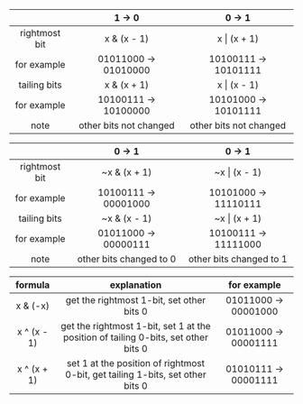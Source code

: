 |               |         1 -> 0         |         0 -> 1         |
|:-------------:|:----------------------:|:----------------------:|
| rightmost bit |      x & (x - 1)       |      x \| (x + 1)      |
| for example   |  01011000 -> 01010000  |  10100111 -> 10101111  |
| tailing bits  |      x & (x + 1)       |      x \| (x - 1)      |
| for example   |  10100111 -> 10100000  |  10101000 -> 10101111  |
| note          | other bits not changed | other bits not changed |

|               |          0 -> 1         |         0 -> 1          |
|:-------------:|:-----------------------:|:-----------------------:|
| rightmost bit |      ~x & (x + 1)       |      ~x \| (x - 1)      |
| for example   |  10100111 -> 00001000   |  10101000 -> 11110111   |
| tailing bits  |      ~x & (x - 1)       |      ~x \| (x + 1)      |
| for example   |  01011000 -> 00000111   |  10100111 -> 11111000   |
| note          | other bits changed to 0 | other bits changed to 1 |

|   formula   |                                     explanation                                    |     for example      |
|:-----------:|:----------------------------------------------------------------------------------:|:--------------------:|
|  x & (-x)   | get the rightmost 1-bit, set other bits 0                                          | 01011000 -> 00001000 |
| x ^ (x - 1) | get the rightmost 1-bit, set 1 at the position of tailing 0-bits, set other bits 0 | 01011000 -> 00001111 |
| x ^ (x + 1) | set 1 at the position of rightmost 0-bit, get tailing 1-bits, set other bits 0     | 01010111 -> 00001111 |
